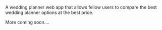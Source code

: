 A wedding planner web app that allows fellow users to compare the best wedding planner options at the best price.

More coming soon....
